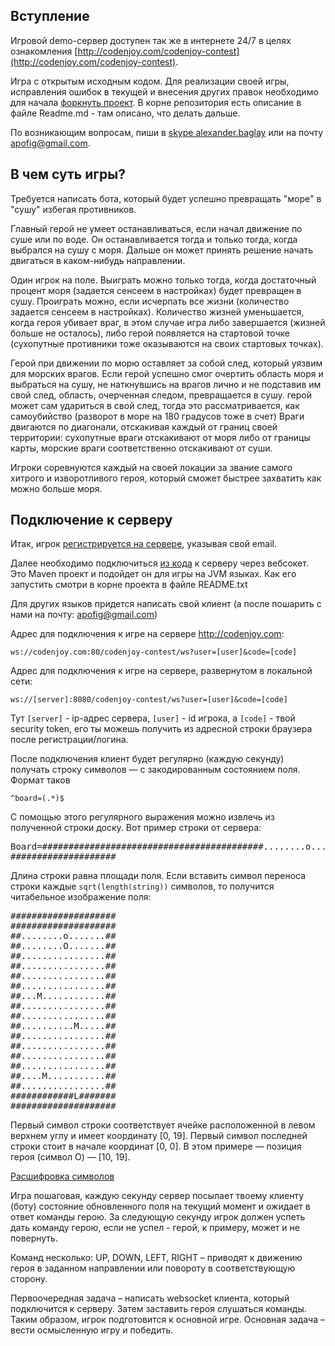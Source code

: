 <meta charset="UTF-8">

## Вступление

Игровой demo-сервер доступен так же в интернете 24/7 в целях
ознакомления [http://codenjoy.com/codenjoy-contest](http://codenjoy.com/codenjoy-contest).

Игра с открытым исходным кодом. Для реализации своей игры, исправления
ошибок в текущей и внесения других правок необходимо для начала
[форкнуть проект](https://github.com/codenjoyme/codenjoy).
В корне репозитория есть описание в файле Readme.md - там описано, что делать дальше.

По возникающим вопросам, пиши в [skype alexander.baglay](skype:alexander.baglay)
или на почту [apofig@gmail.com](mailto:apofig@gmail.com).

## В чем суть игры?

Требуется написать бота, который будет успешно превращать "море" в 
"сушу" избегая противников.

Главный герой не умеет останавливаться,
если начал движение по суше или по воде. Он останавливается тогда и только тогда,
когда выбрался на сушу с моря. Дальше он может принять решение начать двигаться
в каком-нибудь направлении.

Один игрок на поле. Выиграть можно только тогда, когда достаточный процент моря
(задается сенсеем в настройках) будет превращен в сушу.
Проиграть можно, если исчерпать все жизни (количество задается сенсеем в настройках).
Количество жизней уменьшается, когда героя убивает враг, в этом случае
игра либо завершается (жизней больше не осталось), либо герой появляется 
на стартовой точке (сухопутные противники тоже оказываются на своих стартовых точках).

Герой при движении по морю оставляет за собой след, который уязвим для морских врагов.
Если герой успешно смог очертить область моря и выбраться на сушу, не наткнувшись на врагов лично
и не подставив им свой след, область, очерченная следом, превращается в сушу.
герой  может сам удариться в свой след, тогда это рассматривается, как самоубийство
(разворот в море на 180 градусов тоже в счет)
Враги двигаются по диагонали, отскакивая каждый от границ своей территории:
сухопутные враги отскакивают от моря либо от границы карты,
морские враги соответственно отскакивают от суши.

Игроки соревнуются каждый на своей локации за звание самого хитрого
и изворотливого героя, который сможет быстрее захватить как можно больше моря.

## Подключение к серверу

Итак, игрок [регистрируется на сервере](../../../register?gameName=xonix),
указывая свой email.

Далее необходимо подключиться [из кода](../../../resources/xonix/user/clients.zip)
к серверу через вебсокет. Это Maven проект и подойдет
он для игры на JVM языках. Как его запустить смотри
в корне проекта в файле README.txt

Для других языков придется написать свой клиент
(а после пошарить с нами на почту: [apofig@gmail.com](mailto:apofig@gmail.com))

Адрес для подключения к игре на сервере http://codenjoy.com:

`ws://codenjoy.com:80/codenjoy-contest/ws?user=[user]&code=[code]`

Адрес для подключения к игре на сервере, развернутом в локальной сети:

`ws://[server]:8080/codenjoy-contest/ws?user=[user]&code=[code]`

Тут `[server]` - ip-адрес сервера, `[user]` - id игрока, a `[code]` - 
твой security token, его ты можешь получить из адресной
строки браузера после регистрации/логина.

После подключения клиент будет регулярно
(каждую секунду) получать строку
символов — с закодированным состоянием поля. Формат таков

`^board=(.*)$`

С помощью этого регулярного выражения можно извлечь из
полученной строки доску. Вот пример строки от сервера:

<pre>Board=##########################################........o.......####........O.......####................####................####................####................####...M............####................####................####..........M.....####................####................####................####................####....M...........####................##############L#######
####################</pre>

Длина строки равна площади поля. Если вставить символ переноса
строки каждые `sqrt(length(string))` символов, то получится читабельное
изображение поля:

<pre>####################
####################
##........o.......##
##........O.......##
##................##
##................##
##................##
##................##
##...M............##
##................##
##................##
##..........M.....##
##................##
##................##
##................##
##................##
##....M...........##
##................##
############L#######
####################</pre>

Первый символ строки соответствует ячейке
расположенной в левом верхнем углу и имеет координату
[0, 19]. Первый символ последней строки стоит
в начале координат [0, 0]. В этом примере —
позиция героя (символ O) — [10, 19].

[Расшифровка символов](elements.md)

Игра пошаговая, каждую секунду сервер посылает твоему
клиенту (боту) состояние обновленного поля на текущий
момент и ожидает в ответ команды герою.
За следующую секунду игрок должен успеть дать команду герою,
если не успел - герой, к примеру, может и не повернуть.

Команд несколько: UP, DOWN, LEFT, RIGHT – приводят к
движению героя в заданном направлении или повороту
в соответствующую сторону.

Первоочередная задача – написать websocket клиента,
который подключится к серверу. Затем заставить героя
слушаться команды. Таким образом, игрок подготовится
к основной игре. Основная задача – вести осмысленную
игру и победить.